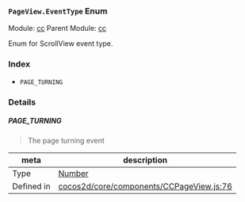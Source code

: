 ### `PageView.EventType` Enum



Module: [cc](../modules/cc.md)
Parent Module: [cc](../modules/cc.md)


Enum for ScrollView event type.


### Index
  - `PAGE_TURNING`

### Details


##### PAGE_TURNING

> The page turning event

| meta | description |
|------|-------------|
| Type | <a href="https://developer.mozilla.org/en/JavaScript/Reference/Global_Objects/Number" class="crosslink external" target="_blank">Number</a> |
| Defined in | [cocos2d/core/components/CCPageView.js:76](https://github.com/cocos-creator/engine/blob/b4415d3f111db35eb92e588d63bcb560003ea469/cocos2d/core/components/CCPageView.js#L76) |


